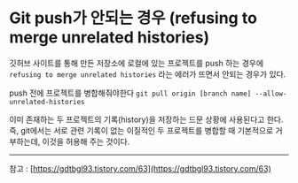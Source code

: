Git push가 안되는 경우 (refusing to merge unrelated histories)
=
깃허브 사이트를 통해 만든 저장소에 로컬에 있는 프로젝트를 push 하는 경우에 `refusing to merge unrelated histories`	라는 에러가 뜨면서 안되는 경우가 있다.

push 전에 프로젝트를 병합해줘야한다
`git pull origin [branch name] --allow-unrelated-histories`

이미 존재하는 두 프로젝트의 기록(history)을 저장하는 드문 상황에 사용된다고 한다. 즉, git에서는 서로 관련 기록이 없는 이질적인 두 프로젝트를 병합할 때 기본적으로 거부하는데, 이것을 허용해 주는 것이다.



-----
참고 : [https://gdtbgl93.tistory.com/63](https://gdtbgl93.tistory.com/63)


<!--stackedit_data:
eyJoaXN0b3J5IjpbLTExNjI0OTQ5MzJdfQ==
-->